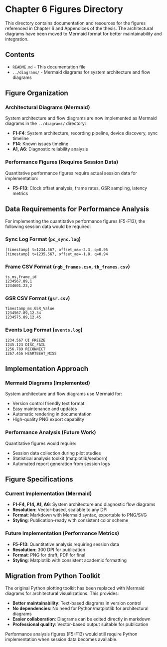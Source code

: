 # Chapter 6 Figures Directory

This directory contains documentation and resources for the figures referenced in Chapter 6 and Appendices of the thesis. The architectural diagrams have been moved to Mermaid format for better maintainability and integration.

## Contents

- `README.md` - This documentation file
- `../diagrams/` - Mermaid diagrams for system architecture and flow diagrams

## Figure Organization

### Architectural Diagrams (Mermaid)
System architecture and flow diagrams are now implemented as Mermaid diagrams in the `../diagrams/` directory:

- **F1-F4**: System architecture, recording pipeline, device discovery, sync timeline
- **F14**: Known issues timeline  
- **A1, A6**: Diagnostic reliability analysis

### Performance Figures (Requires Session Data)
Quantitative performance figures require actual session data for implementation:

- **F5-F13**: Clock offset analysis, frame rates, GSR sampling, latency metrics

## Data Requirements for Performance Analysis

For implementing the quantitative performance figures (F5-F13), the following session data would be required:

### Sync Log Format (`pc_sync.log`)
```
[timestamp] t=1234.567, offset_ms=-2.3, q=0.95
[timestamp] t=1235.567, offset_ms=-1.8, q=0.94
```

### Frame CSV Format (`rgb_frames.csv`, `th_frames.csv`)
```
ts_ms,frame_id
1234567.89,1
1234601.23,2
```

### GSR CSV Format (`gsr.csv`)
```
Timestamp_ms,GSR_Value
1234567.89,12.34
1234575.89,12.45
```

### Events Log Format (`events.log`)
```
1234.567 UI_FREEZE
1245.123 DISC_FAIL
1256.789 RECONNECT
1267.456 HEARTBEAT_MISS
```

## Implementation Approach

### Mermaid Diagrams (Implemented)
System architecture and flow diagrams use Mermaid for:
- Version control friendly text format
- Easy maintenance and updates
- Automatic rendering in documentation
- High-quality PNG export capability

### Performance Analysis (Future Work)
Quantitative figures would require:
- Session data collection during pilot studies
- Statistical analysis toolkit (matplotlib/seaborn)
- Automated report generation from session logs

## Figure Specifications

### Current Implementation (Mermaid)
- **F1-F4, F14, A1, A6**: System architecture and diagnostic flow diagrams
- **Resolution**: Vector-based, scalable to any DPI
- **Format**: Markdown with Mermaid syntax, exportable to PNG/SVG
- **Styling**: Publication-ready with consistent color scheme

### Future Implementation (Performance Metrics)
- **F5-F13**: Quantitative analysis requiring session data
- **Resolution**: 300 DPI for publication
- **Format**: PNG for draft, PDF for final
- **Styling**: Matplotlib with consistent academic formatting

## Migration from Python Toolkit

The original Python plotting toolkit has been replaced with Mermaid diagrams for architectural visualizations. This provides:

- **Better maintainability**: Text-based diagrams in version control
- **No dependencies**: No need for Python/matplotlib for architectural diagrams  
- **Easier collaboration**: Diagrams can be edited directly in markdown
- **Professional quality**: Vector-based output suitable for publication

Performance analysis figures (F5-F13) would still require Python implementation when session data becomes available.